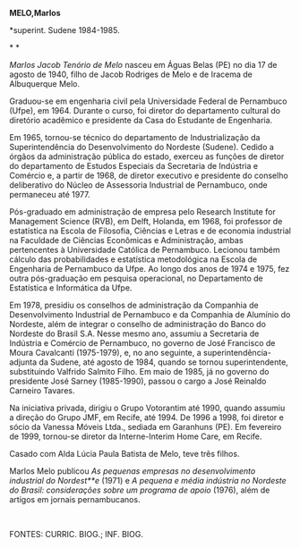 **MELO,****Marlos******

\*superint. Sudene 1984-1985.

* *

*Marlos Jacob Tenório de Melo* nasceu em Águas Belas (PE) no dia 17 de
agosto de 1940, filho de Jacob Rodriges de Melo e de Iracema de
Albuquerque Melo.

Graduou-se em engenharia civil pela Universidade Federal de Pernambuco
(Ufpe), em 1964. Durante o curso, foi diretor do departamento cultural
do diretório acadêmico e presidente da Casa do Estudante de Engenharia.

Em 1965, tornou-se técnico do departamento de Industrialização da
Superintendência do Desenvolvimento do Nordeste (Sudene). Cedido a
órgãos da administração pública do estado, exerceu as funções de diretor
do departamento de Estudos Especiais da Secretaria de Indústria e
Comércio e, a partir de 1968, de diretor executivo e presidente do
conselho deliberativo do Núcleo de Assessoria Industrial de Pernambuco,
onde permaneceu até 1977.

Pós-graduado em administração de empresa pelo Research Institute for
Management Science (RVB), em Delft, Holanda, em 1968, foi professor de
estatística na Escola de Filosofia, Ciências e Letras e de economia
industrial na Faculdade de Ciências Econômicas e Administração, ambas
pertencentes à Universidade Católica de Pernambuco. Lecionou também
cálculo das probabilidades e estatística metodológica na Escola de
Engenharia de Pernambuco da Ufpe. Ao longo dos anos de 1974 e 1975, fez
outra pós-graduação em pesquisa operacional, no Departamento de
Estatística e Informática da Ufpe.

Em 1978, presidiu os conselhos de administração da Companhia de
Desenvolvimento Industrial de Pernambuco e da Companhia de Alumínio do
Nordeste, além de integrar o conselho de administração do Banco do
Nordeste do Brasil S.A. Nesse mesmo ano, assumiu a Secretaria de
Indústria e Comércio de Pernambuco, no governo de José Francisco de
Moura Cavalcanti (1975-1979), e, no ano seguinte, a
superintendência-adjunta da Sudene, até agosto de 1984, quando se tornou
superintendente, substituindo Valfrido Salmito Filho. Em maio de 1985,
já no governo do presidente José Sarney (1985-1990), passou o cargo a
José Reinaldo Carneiro Tavares.

Na iniciativa privada, dirigiu o Grupo Votorantim até 1990, quando
assumiu a direção do Grupo JMF, em Recife, até 1994. De 1996 a 1998, foi
diretor e sócio da Vanessa Móveis Ltda., sediada em Garanhuns (PE). Em
fevereiro de 1999, tornou-se diretor da Interne-Interim Home Care, em
Recife.

Casado com Alda Lúcia Paula Batista de Melo, teve três filhos.

Marlos Melo publicou *As pequenas empresas no desenvolvimento industrial
do Nordest**e* (1971) e *A pequena e média indústria no Nordeste do
Brasil: considerações sobre um programa de apoio* (1976), além de
artigos em jornais pernambucanos.

 

FONTES: CURRIC. BIOG.; INF. BIOG.

 
